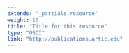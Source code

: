 ```yaml
---
extends: "_partials.resource"
weight: 10
title: "Title for this resource"
type: "OSCI"
link: "http://publications.artic.edu"
---
```

